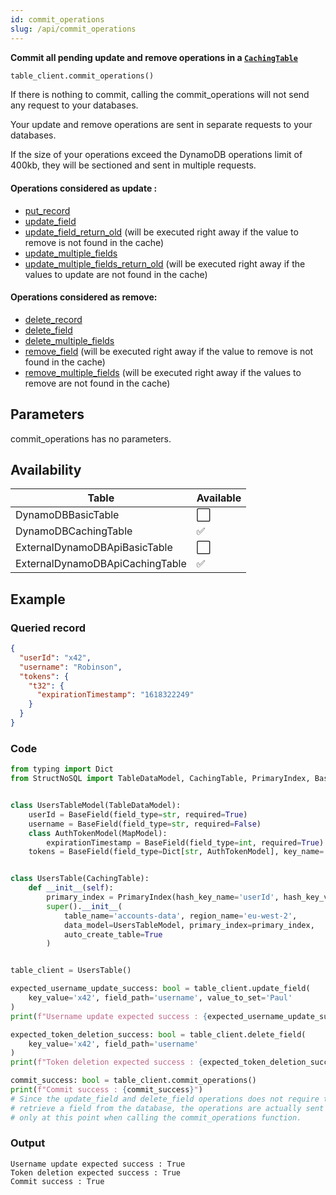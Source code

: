 ```yaml
---
id: commit_operations
slug: /api/commit_operations
---
```


**Commit all pending update and remove operations in a [```CachingTable```](../caching_table/introduction.md)**

```python
table_client.commit_operations()
```

If there is nothing to commit, calling the commit_operations will not send any request to your databases.

Your update and remove operations are sent in separate requests to your databases.

If the size of your operations exceed the DynamoDB operations limit of 400kb, they will be sectioned and sent in 
multiple requests.

#### Operations considered as update :
- [put_record](../api/put_record.md)
- [update_field](../api/update_field.md)
- [update_field_return_old](../api/update_field.md) (will be executed right away if the value to remove is not found in the cache)
- [update_multiple_fields](../api/update_multiple_fields.md)
- [update_multiple_fields_return_old](../api/update_multiple_fields.md) (will be executed right away if the values to update are not found in the cache)


#### Operations considered as remove:  
- [delete_record](../api/delete_record.md)
- [delete_field](../api/delete_field.md)
- [delete_multiple_fields](../api/delete_multiple_fields.md)
- [remove_field](../api/remove_field.md) (will be executed right away if the value to remove is not found in the cache)
- [remove_multiple_fields](../api/remove_multiple_fields.md) (will be executed right away if the values to remove are not found in the cache)

## Parameters

commit_operations has no parameters.
 
## Availability

| Table | Available |
| ----- | :-------- |
| DynamoDBBasicTable | ⬜
| DynamoDBCachingTable | ✅
| ExternalDynamoDBApiBasicTable | ⬜
| ExternalDynamoDBApiCachingTable | ✅

## Example


### Queried record
```json
{
  "userId": "x42",
  "username": "Robinson",
  "tokens": {
    "t32": {
      "expirationTimestamp": "1618322249"
    }
  }
}
```

### Code
```python
from typing import Dict
from StructNoSQL import TableDataModel, CachingTable, PrimaryIndex, BaseField, MapModel


class UsersTableModel(TableDataModel):
    userId = BaseField(field_type=str, required=True)
    username = BaseField(field_type=str, required=False)
    class AuthTokenModel(MapModel):
        expirationTimestamp = BaseField(field_type=int, required=True)
    tokens = BaseField(field_type=Dict[str, AuthTokenModel], key_name='tokenId', required=False)


class UsersTable(CachingTable):
    def __init__(self):
        primary_index = PrimaryIndex(hash_key_name='userId', hash_key_variable_python_type=str)
        super().__init__(
            table_name='accounts-data', region_name='eu-west-2',
            data_model=UsersTableModel, primary_index=primary_index,
            auto_create_table=True
        )


table_client = UsersTable()

expected_username_update_success: bool = table_client.update_field(
    key_value='x42', field_path='username', value_to_set='Paul'
)
print(f"Username update expected success : {expected_username_update_success}")

expected_token_deletion_success: bool = table_client.delete_field(
    key_value='x42', field_path='username'
)
print(f"Token deletion expected success : {expected_token_deletion_success}")

commit_success: bool = table_client.commit_operations()
print(f"Commit success : {commit_success}")
# Since the update_field and delete_field operations does not require to immediately
# retrieve a field from the database, the operations are actually sent to the database,
# only at this point when calling the commit_operations function.
```

### Output
```
Username update expected success : True
Token deletion expected success : True
Commit success : True
```
        
